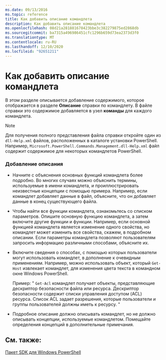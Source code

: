 ```yaml
---
ms.date: 09/13/2016
ms.topic: reference
title: Как добавить описание командлета
description: Как добавить описание командлета
ms.openlocfilehash: 08d21a281881678423bbe3c382279875ed2868db
ms.sourcegitcommit: ba7315a496986451cfc1296b659d73ea2373d3f0
ms.translationtype: MT
ms.contentlocale: ru-RU
ms.lasthandoff: 12/10/2020
ms.locfileid: "92651211"
---
```

# <a name="how-to-add-a-cmdlet-description"></a>Как добавить описание командлета

В этом разделе описывается добавление содержимого, которое отображается в разделе **Описание** справки по командлету. В файле справки это содержимое добавляется в узел **команды** для каждого командлета.

> [!NOTE]
> Для получения полного представления файла справки откройте один из `dll-Help.xml` файлов, расположенных в каталоге установки PowerShell. Например, `Microsoft.PowerShell.Commands.Management.dll-Help.xml` файл содержит содержимое для некоторых командлетов PowerShell.

### <a name="to-add-a-description"></a>Добавление описания

- Начните с объяснения основных функций командлета более подробно. Во многих случаях можно объяснить термины, используемые в имени командлета, и проиллюстрировать неизвестные концепции с помощью примера. Например, если командлет добавляет данные в файл, объясните, что он добавляет данные в конец существующего файла.

- Чтобы найти все функции командлета, ознакомьтесь со списком параметров. Опишите основную функцию командлета, а затем включите другие функции и функции. Например, если основной функцией командлета является изменение одного свойства, но командлет может изменить все свойства, скажем, в подробном описании. Если параметры командлета позволяют пользователям запросить информацию различными способами, объясните их.

- Включите сведения о способах, с помощью которых пользователи могут использовать командлет, в дополнение к очевидным применениям. Например, можно использовать объект, который `Get-Host` извлекает командлет, для изменения цвета текста в командном окне Windows PowerShell.

  Пример: " `Get-Acl` командлет получает объекты, представляющие дескриптор безопасности файла или ресурса. Дескриптор безопасности содержит списки управления доступом (ACL) ресурса. Список ACL задает разрешения, которые пользователи и группы пользователей должны иметь к ресурсу. "

- Подробное описание должно описывать командлет, но не должно описывать концепции, используемые командлетом. Помещайте определения концепций в дополнительные примечания.

## <a name="see-also"></a>См. также:

[Пакет SDK для Windows PowerShell](../windows-powershell-reference.md)
